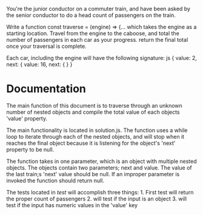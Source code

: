 You're the junior conductor on a commuter train, and have been asked by the senior conductor to do a head count of passengers on the train.

Write a function const traverse = (engine) => {... which takes the engine as a starting location. Travel from the engine to the caboose, and total the number of passengers in each car as your progress. return the final total once your traversal is complete.

Each car, including the engine will have the following signature: js { <engine> value: 2, next: { <next car> value: 16, next: { <next car> } }


# Documentation

The main function of this document is to traverse through an unknown number of nested objects and compile the total value of each objects 'value' property. 

The main functionality is located in solution.js. The function uses a while loop to iterate through each of the nested objects, and will stop when it reaches the final object because it is listening for the object's 'next' property to be null. 

The function takes in one parameter, which is an object with multiple nested objects. The objects contain two parameters; next and value. The value of the last train;s 'next' value should be null. If an improper parameter is invoked the function should return null. 

The tests located in _test_ will accomplish three things: 
    1. First test will return the proper count of passengers
    2. will test if the input is an object
    3. will test if the input has numeric values in the 'value' key